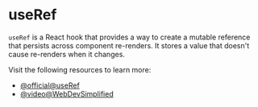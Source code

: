 # useRef

`useRef` is a React hook that provides a way to create a mutable reference that persists across component re-renders. It stores a value that doesn't cause re-renders when it changes.

Visit the following resources to learn more:

- [@official@useRef](https://react.dev/reference/react/useRef)
- [@video@WebDevSimplified](https://www.youtube.com/watch?v=t2ypzz6gJm0)
